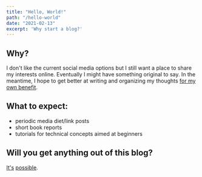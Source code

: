 ```yaml
---
title: "Hello, World!"
path: "/hello-world"
date: "2021-02-13"
excerpt: 'Why start a blog?'
---
```


## Why?

I don't like the current social media options but I still want a place to share my interests online. Eventually I might have something original to say. In the meantime, I hope to get better at writing and organizing my thoughts <a href="https://www.collaborativefund.com/blog/selfish-writing/" target="_blank">for my own benefit</a>.

## What to expect:

- periodic media diet/link posts
- short book reports
- tutorials for technical concepts aimed at beginners

## Will you get anything out of this blog?

<a href="https://sive.rs/obvious" target="_blank">It's</a> <a href="https://twitter.com/patio11/status/936638517676974080" target="_blank">possible</a>.